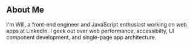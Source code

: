 ## About Me

I'm Will, a front-end engineer and JavaScript enthusiast working on web apps
at LinkedIn. I geek out over web performance, accessibilty, UI component
development, and single-page app architecture.
